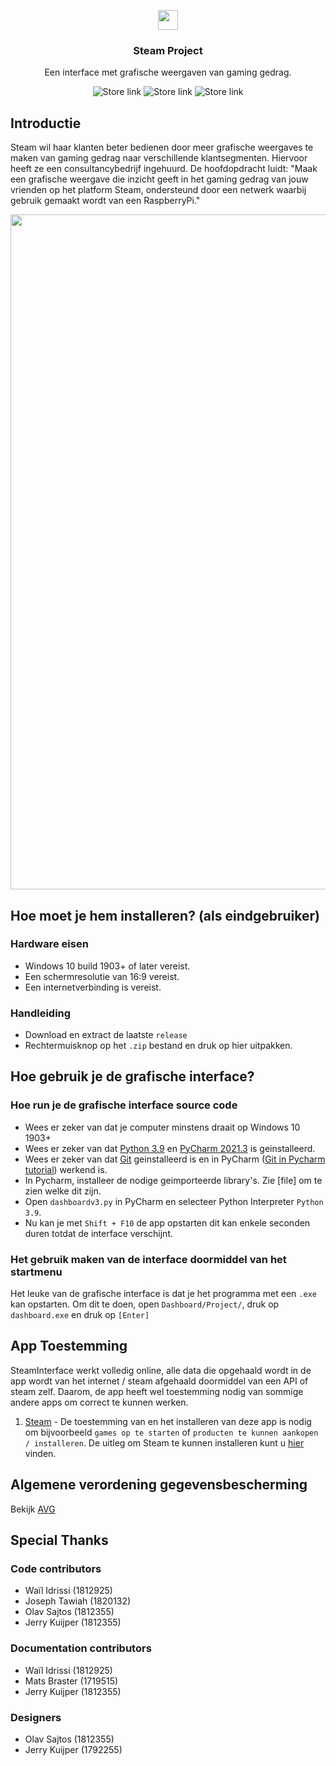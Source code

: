 <p align="center">
<img width="32" align="center" src="/dashboard/steam.png">
<h3 align="center">
  Steam Project
</h3>
<p align="center">
  Een interface met grafische weergaven van gaming gedrag.
</p>
<p align="center">
  <a style="text-decoration:none" href="https://store.steampowered.com/" target="_blank">
    <img src="https://img.shields.io/badge/Steam-Installeren-blueviolet" alt="Store link" />
  </a>
  <a style="text-decoration:none" href="https://store.steampowered.com/" target="_blank">
    <img src="https://img.shields.io/badge/Steam-Installeren-blueviolet" alt="Store link" />
  </a>
  <a style="text-decoration:none" href="https://store.steampowered.com/" target="_blank">
    <img src="https://img.shields.io/badge/Steam-Installeren-blueviolet" alt="Store link" />
  </a>


## Introductie
Steam wil haar klanten beter bedienen door meer grafische weergaves te maken van gaming gedrag naar verschillende klantsegmenten. 
Hiervoor heeft ze een consultancybedrijf ingehuurd. 
De hoofdopdracht luidt: 
"Maak een grafische weergave die inzicht geeft in het gaming gedrag van jouw vrienden op het platform Steam, ondersteund door een netwerk waarbij gebruik gemaakt wordt van een RaspberryPi."

<img width="1080" align="center" src="/dashboard/images/example.png">

## Hoe moet je hem installeren? (als eindgebruiker)

### Hardware eisen
- Windows 10 build 1903+ of later vereist.
- Een schermresolutie van 16:9 vereist.
- Een internetverbinding is vereist.

### Handleiding
- Download en extract de laatste `release`
- Rechtermuisknop op het `.zip` bestand en druk op hier uitpakken.

## Hoe gebruik je de grafische interface?

### Hoe run je de grafische interface source code
- Wees er zeker van dat je computer minstens draait op Windows 10 1903+
- Wees er zeker van dat [Python 3.9](https://www.python.org/downloads/release/python-390/) en [PyCharm 2021.3](https://www.jetbrains.com/pycharm/whatsnew/) is geinstalleerd.
- Wees er zeker van dat [Git](https://git-scm.com/) geinstalleerd is en in PyCharm  ([Git in Pycharm tutorial](https://clt.champlain.edu/kb/configuring-git-with-pycharm/)) werkend is.
- In Pycharm, installeer de nodige geimporteerde library's. Zie [file] om te zien welke dit zijn. 
- Open `dashboardv3.py` in PyCharm en selecteer Python Interpreter `Python 3.9`.
- Nu kan je met `Shift + F10` de app opstarten dit kan enkele seconden duren totdat de interface verschijnt.
### Het gebruik maken van de interface doormiddel van het startmenu
Het leuke van de grafische interface is dat je het programma met een `.exe` kan opstarten. Om dit te doen, open `Dashboard/Project/`, druk op `dashboard.exe` en druk op `[Enter]`



## App Toestemming
SteamInterface werkt volledig online, alle data die opgehaald wordt in de app wordt van het internet / steam afgehaald doormiddel van een API of steam zelf. Daarom, de app heeft wel toestemming nodig van sommige andere apps om correct  te kunnen werken.

1. [Steam](https://store.steampowered.com/) - De toestemming van en het installeren van deze app is nodig om bijvoorbeeld `games op te starten` of `producten te kunnen aankopen / installeren`. De uitleg om Steam te kunnen installeren kunt u [hier](https://help.steampowered.com/nl/faqs/view/099E-F5D1-8780-4778) vinden.

## Algemene verordening gegevensbescherming
Bekijk [AVG](https://google.nl)

## Special Thanks
### Code contributors
- Waïl Idrissi (1812925)
- Joseph Tawiah (1820132)
- Olav Sajtos (1812355)
- Jerry Kuijper (1812355)

### Documentation contributors
- Waïl Idrissi (1812925)
- Mats Braster (1719515)
- Jerry Kuijper (1812355)

### Designers
- Olav Sajtos (1812355)
- Jerry Kuijper (1792255)

